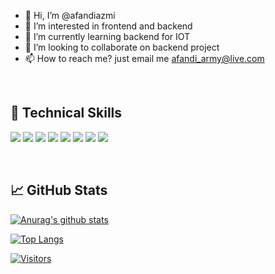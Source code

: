- 👋 Hi, I’m @afandiazmi
- 👀 I’m interested in frontend and backend
- 🌱 I’m currently learning backend for IOT
- 💞️ I’m looking to collaborate on backend project
- 📫 How to reach me? just email me afandi_army@live.com

</br>


## 💼 Technical Skills

![](https://img.shields.io/badge/Code-CSS-informational?style=flat&logo=react&color=61DAFB)
![](https://img.shields.io/badge/Code-HTML5-informational?style=flat&logo=HTML5&color=E34F26)
![](https://img.shields.io/badge/Code-JavaScript-informational?style=flat&logo=JavaScript&color=F7DF1E)
![](https://img.shields.io/badge/IOT-Arduino-informational?style=flat&logo=Redux&color=764ABC)
![](https://img.shields.io/badge/CAD-Solidwork-informational?style=flat&logo=Ruby&color=CC342D)
![](https://img.shields.io/badge/NoSQL-MongoDB-informational?style=flat&logo=Ruby-On-Rails&color=CC0000)
![](https://img.shields.io/badge/Code-PostgreSQL-informational?style=flat&logo=PostgreSQL&color=336791)
![](https://img.shields.io/badge/Code-SQLite-informational?style=flat&logo=SQLite&color=003B57)

</br>


## 📈 GitHub Stats 

[![Anurag's github stats](https://github-readme-stats.vercel.app/api?username=afandiazmi)](https://github.com/afandiazmi)

[![Top Langs](https://github-readme-stats.vercel.app/api/top-langs/?username=afandiazmi&layout=compact)](https://github.com/afandiazmi)

[![Visitors](https://visitor-badge.glitch.me/badge?page_id=afandiazmi.afandiazmi)](https://www.afandiazmi.com/)
<!---
afandiazmi/afandiazmi is a ✨ special ✨ repository because its `README.md` (this file) appears on your GitHub profile.
You can click the Preview link to take a look at your changes.
--->
